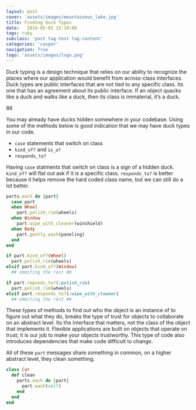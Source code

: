 ```yaml
---
layout: post
cover: 'assets/images/mountainous_lake.jpg'
title: Finding Duck Types
date:   2016-05-01 15:18:00
tags: ruby
subclass: 'post tag-test tag-content'
categories: 'casper'
navigation: True
logo: 'assets/images/logo.png'
---
```


Duck typing is a design technique that relies on our ability to recognize the places where our application would benefit from across-class interfaces. Duck types are public interfaces that are not tied to any specific class. Its one that has an agreement about its public interface. If an object quacks like a duck and walks like a duck, then its class is immaterial, it’s a duck.

86





You may already have ducks hidden somewhere in your codebase. Using some of the methods below is good indication that we may have duck types in our code.

* `case` statements that switch on class
* `kind_of?` and `is_a?`
* `responds_to?`

Having `case` statments that switch on class is a sign of a hidden duck. `kind_of?` will flat out ask if it is a specific class. `responds_to?` is better because it helps remove the hard coded class name, but we can still do a lot better.

````ruby
parts.each do |part|
  case part
  when Wheel
    part.polish_rim(wheels)
  when Window
    part.wipe_with_cleaner(winshield)
  when Body
    part.gently_wash(paneling)
  end
end

if part.kind_of?(Wheel)
  part.polish_rim(wheels)
elsif part.kind_of?(Window)
  ## ommiting the rest ##

if part.reponds_to?(:polish_rim)
  part.polish_rim(wheels)
elsif part.responds_to?(:wipe_with_cleaner)
  ## ommiting the rest ##
````

These types of methods to find out who the object is an instance of to figure out what they do, breaks the type of trust for objects to collaborate on an abstract level. Its the interface that matters, not the class of the object that implements it. Flexible applications are built on objects that operate on trust; it is our job to make your objects trustworthy. This type of code also introduces dependencies that make code difficult to change.

All of these `part` messages share something in common, on a higher abstract level, they clean something.

````ruby
class Car
  def clean
    parts.each do |part|
      part.wash(self)
    end
  end
end
````


